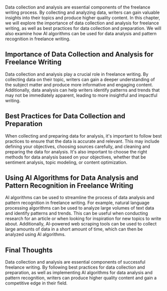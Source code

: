 

Data collection and analysis are essential components of the freelance writing process. By collecting and analyzing data, writers can gain valuable insights into their topics and produce higher quality content. In this chapter, we will explore the importance of data collection and analysis for freelance writing, as well as best practices for data collection and preparation. We will also examine how AI algorithms can be used for data analysis and pattern recognition in freelance writing.

Importance of Data Collection and Analysis for Freelance Writing
----------------------------------------------------------------

Data collection and analysis play a crucial role in freelance writing. By collecting data on their topic, writers can gain a deeper understanding of the subject matter and produce more informative and engaging content. Additionally, data analysis can help writers identify patterns and trends that may not be immediately apparent, leading to more insightful and impactful writing.

Best Practices for Data Collection and Preparation
--------------------------------------------------

When collecting and preparing data for analysis, it's important to follow best practices to ensure that the data is accurate and relevant. This may include defining your objectives, choosing sources carefully, and cleaning and preparing the data for analysis. It's also important to choose the right methods for data analysis based on your objectives, whether that be sentiment analysis, topic modeling, or content optimization.

Using AI Algorithms for Data Analysis and Pattern Recognition in Freelance Writing
----------------------------------------------------------------------------------

AI algorithms can be used to streamline the process of data analysis and pattern recognition in freelance writing. For example, natural language processing algorithms can be used to analyze large volumes of text data and identify patterns and trends. This can be useful when conducting research for an article or when looking for inspiration for new topics to write about. Additionally, AI-powered web scraping tools can be used to collect large amounts of data in a short amount of time, which can then be analyzed using AI algorithms.

Final Thoughts
--------------

Data collection and analysis are essential components of successful freelance writing. By following best practices for data collection and preparation, as well as implementing AI algorithms for data analysis and pattern recognition, writers can produce higher quality content and gain a competitive edge in their field.
